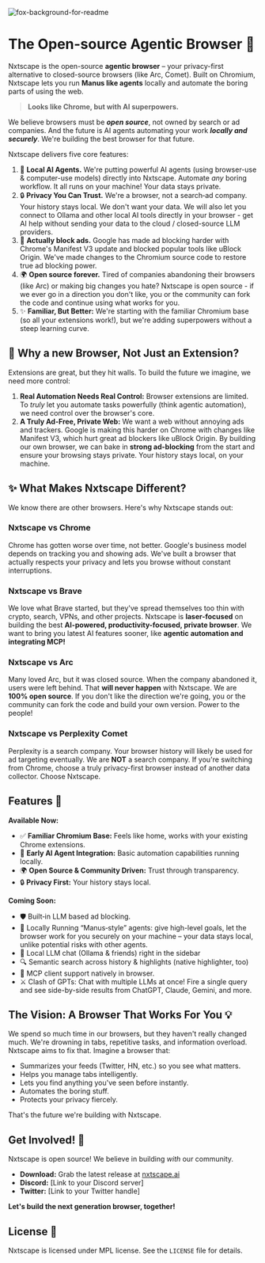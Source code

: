 ![fox-background-for-readme](https://github.com/user-attachments/assets/87b0396e-35e1-4d5c-8bc3-121707eb883e)

# The Open-source Agentic Browser 🦊
Nxtscape is the open-source **agentic browser** – your privacy-first alternative to closed-source browsers (like Arc, Comet). Built on Chromium, Nxtscape lets you run **Manus like agents** locally and automate the boring parts of using the web.

> **Looks like Chrome, but with AI superpowers.** 

We believe browsers must be **_open source_**, not owned by search or ad companies. And the future is AI agents automating your work **_locally and securely_**. We're building the best browser for that future. 

Nxtscape delivers five core features:
1. 🤖 **Local AI Agents.** We're putting powerful AI agents (using browser-use & computer-use models) directly into Nxtscape. Automate *any* boring workflow. It all runs on your machine! Your data stays private.
2. 🔒 **Privacy You Can Trust.** We're a browser, not a search‑ad company. Your history stays local. We don't want your data. We will also let you connect to Ollama and other local AI tools directly in your browser - get AI help without sending your data to the cloud / closed-source LLM providers.
3. 🚫 **Actually block ads.** Google has made ad blocking harder with Chrome's Manifest V3 update and blocked popular tools like uBlock Origin. We've made changes to the Chromium source code to restore true ad blocking power.
4. 🌍 **Open source forever.** Tired of companies abandoning their browsers (like Arc) or making big changes you hate? Nxtscape is open source - if we ever go in a direction you don't like, you or the community can fork the code and continue using what works for you.
5. ✨ **Familiar, But Better:** We're starting with the familiar Chromium base (so all your extensions work!), but we're adding superpowers without a steep learning curve.


## 🤔 Why a new Browser, Not Just an Extension?
Extensions are great, but they hit walls. To build the future we imagine, we need more control:

1. **Real Automation Needs Real Control:** Browser extensions are limited. To _truly_ let you automate tasks powerfully (think agentic automation), we need control over the browser's core. 
2. **A Truly Ad-Free, Private Web:** We want a web without annoying ads and trackers. Google is making this harder on Chrome with changes like Manifest V3, which hurt great ad blockers like uBlock Origin. By building our own browser, we can bake in **strong ad-blocking** from the start and ensure your browsing stays private. Your history stays local, on your machine.


## ✨ What Makes Nxtscape Different?
We know there are other browsers. Here's why Nxtscape stands out:

### Nxtscape vs Chrome
Chrome has gotten worse over time, not better. Google's business model depends on tracking you and showing ads. We've built a browser that actually respects your privacy and lets you browse without constant interruptions.
### Nxtscape vs Brave
We love what Brave started, but they've spread themselves too thin with crypto, search, VPNs, and other projects. Nxtscape is **laser-focused** on building the best **AI-powered, productivity-focused, private browser**. We want to bring you latest AI features sooner, like **agentic automation and integrating MCP!**
### Nxtscape vs Arc
Many loved Arc, but it was closed source. When the company abandoned it, users were left behind. That **will never happen** with Nxtscape. We are **100% open source**. If you don't like the direction we're going, you or the community can fork the code and build your own version. Power to the people!
### Nxtscape vs Perplexity Comet
Perplexity is a search company. Your browser history will likely be used for ad targeting eventually. We are **NOT** a search company. If you're switching from Chrome, choose a truly privacy-first browser instead of another data collector. Choose Nxtscape.


## Features 🎁
**Available Now:**

- ✅ **Familiar Chromium Base:** Feels like home, works with your existing Chrome extensions.
- 🤖 **Early AI Agent Integration:** Basic automation capabilities running locally.
- 🌍 **Open Source & Community Driven:** Trust through transparency.
- 🔒 **Privacy First:** Your history stays local.

**Coming Soon:**
- 🛡️ Built‑in LLM based ad blocking.  
- 🤖 Locally Running “Manus‑style” agents: give high-level goals, let the browser work for you securely on your machine – your data stays local, unlike potential risks with other agents.
- 💬 Local LLM chat (Ollama & friends) right in the sidebar  
- 🔍 Semantic search across history & highlights (native highlighter, too)  
- 🤝 MCP client support natively in browser.
- ⚔️ Clash of GPTs: Chat with multiple LLMs at once! Fire a single query and see side-by-side results from ChatGPT, Claude, Gemini, and more.

## The Vision: A Browser That Works For You 💡
We spend so much time in our browsers, but they haven't really changed much. We're drowning in tabs, repetitive tasks, and information overload. Nxtscape aims to fix that. Imagine a browser that:

- Summarizes your feeds (Twitter, HN, etc.) so you see what matters.
- Helps you manage tabs intelligently.
- Lets you find anything you've seen before instantly.
- Automates the boring stuff.
- Protects your privacy fiercely.

That's the future we're building with Nxtscape.

## Get Involved! 🙌

Nxtscape is open source! We believe in building _with_ our community.

- **Download:** Grab the latest release at [nxtscape.ai](https://nxtscape.ai)
- **Discord:** [Link to your Discord server]
- **Twitter:** [Link to your Twitter handle]

**Let's build the next generation browser, together!**

## License 📜
Nxtscape is licensed under MPL license. See the `LICENSE` file for details.
